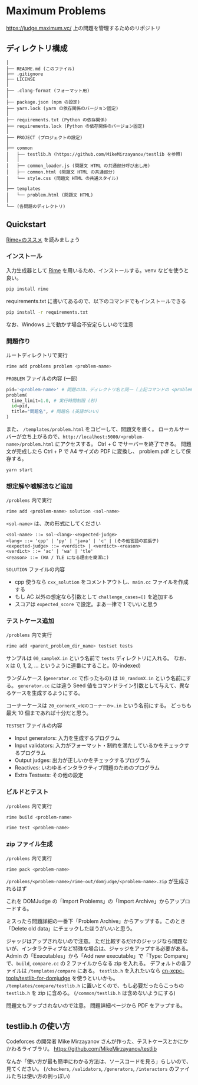 # Maximum Problems

<https://judge.maximum.vc/> 上の問題を管理するためのリポジトリ

## ディレクトリ構成

```
│
├── README.md (このファイル)
├── .gitignore
├── LICENSE
│
├── .clang-format (フォーマット用)
│
├── package.json (npm の設定)
├── yarn.lock (yarn の依存関係のバージョン固定)
│
├── requirements.txt (Python の依存関係)
├── requirements.lock (Python の依存関係のバージョン固定)
│
├── PROJECT (プロジェクトの設定)
│
├── common
│   ├── testlib.h (https://github.com/MikeMirzayanov/testlib を参照)
│   │
│   ├── common_loader.js (問題文 HTML の共通部分呼び出し用)
│   ├── common.html (問題文 HTML の共通部分)
│   └── style.css (問題文 HTML の共通スタイル)
│
├── templates
│   └── problem.html (問題文 HTML)
│
└── (各問題のディレクトリ)

```

## Quickstart

[Rime+のススメ](https://qiita.com/hiroshi-cl/items/fbd0d0963d8207d33bc6) を読みましょう

### インストール

入力生成器として [Rime](https://github.com/icpc-jag/rime) を用いるため、インストールする。venv などを使うと良い。

```bash
pip install rime
```

requirements.txt に書いてあるので、以下のコマンドでもインストールできる

```bash
pip install -r requirements.txt
```

なお、Windows 上で動かす場合不安定らしいので注意

### 問題作り

ルートディレクトリで実行

```bash
rime add problems problem <problem-name>
```

`PROBLEM` ファイルの内容 (一部)

```py
pid='<problem-name>' # 問題のID、ディレクトリ名と同一 (上記コマンドの <problem-name>)
problem(
  time_limit=1.0, # 実行時間制限 (秒)
  id=pid,
  title="問題名", # 問題名 (英語がいい)
)
```

また、 `/templates/problem.html` をコピーして、問題文を書く。
ローカルサーバーが立ち上がるので、`http://localhost:5000/<problem-name>/problem.html` にアクセスする。
Ctrl + C でサーバーを終了できる。
問題文が完成したら Ctrl + P で A4 サイズの PDF に変換し、 problem.pdf として保存する。

```bash
yarn start
```

### 想定解や嘘解法など追加

`/problems` 内で実行

```bash
rime add <problem-name> solution <sol-name>
```

`<sol-name>` は、次の形式にしてください

```bnf
<sol-name> ::= sol-<lang>-<expected-judge>
<lang> ::= 'cpp' | 'py' | 'java' | 'c' | (その他言語の拡張子)
<expected-judge> ::= <verdict> | <verdict>-<reason>
<verdict> ::= 'ac' | 'wa' | 'tle'
<reason> ::= (WA / TLE になる理由を簡潔に)
```

`SOLUTION` ファイルの内容

- cpp 使うなら `cxx_solution` をコメントアウトし、`main.cc` ファイルを作成する
- もし AC 以外の想定なら引数として `challenge_cases=[]` を追加する
- スコアは `expected_score` で設定。まあ一律で 1 でいいと思う

### テストケース追加

`/problems` 内で実行

```bash
rime add <parent_problem_dir_name> testset tests
```

サンプルは `00_sampleX.in` という名前で `tests` ディレクトリに入れる。
なお、 `X` は 0, 1, 2, ... というように連番にすること。(0-indexed)

ランダムケース (`generator.cc` で作ったもの) は `10_randomX.in` という名前にする。
`generator.cc` には違う Seed 値をコマンドライン引数として与えて、異なるケースを生成するようにする。

コーナーケースは `20_cornerX_<何のコーナーか>.in` という名前にする。
どっちも最大 10 個まであれば十分だと思う。

`TESTSET` ファイルの内容

- Input generators: 入力を生成するプログラム
- Input validators: 入力がフォーマット・制約を満たしているかをチェックするプログラム
- Output judges: 出力が正しいかをチェックするプログラム
- Reactives: いわゆるインタラクティブ問題のためのプログラム
- Extra Testsets: その他の設定

### ビルドとテスト

`/problems` 内で実行

```bash
rime build <problem-name>
```

```bash
rime test <problem-name>
```

### zip ファイル生成

`/problems` 内で実行

```bash
rime pack <problem-name>
```

`/problems/<problem-name>/rime-out/domjudge/<problem-name>.zip` が生成されるはず

これを DOMJudge の「Import Problems」の「Import Archive」からアップロードする。

ミスったら問題詳細の一番下「Problem Archive」からアップする。このとき「Delete old data」にチェックしたほうがいいと思う。

ジャッジはアップされないので注意。
ただ比較するだけのジャッジなら問題ないが、インタラクティブなど特殊な場合は、ジャッジをアップする必要がある。
Admin の「Executables」から「Add new executable」で「Type: Compare」で、`build`, `compare.cc` の 2 ファイルからなる zip を入れる。
デフォルトの各ファイルは `/templates/compare` にある。
`testlib.h` を入れたいなら [cn-xcpc-tools/testlib-for-domjudge](https://github.com/cn-xcpc-tools/testlib-for-domjudge/blob/master/testlib.h) を使うといいかも。
`/templates/compare/testlib.h` に置いとくので、もし必要だったらこっちの `testlib.h` を zip に含める。 (`/common/testlib.h` は含めないようにする)

問題文もアップされないので注意。
問題詳細ページから PDF をアップする。

## testlib.h の使い方

Codeforces の開発者 Mike Mirzayanov さんが作った、テストケースとかにかかわるライブラリ。
<https://github.com/MikeMirzayanov/testlib>

なんか「使い方が最も簡単にわかる方法は、ソースコードを見ろ」らしいので、見てください。
(`/checkers`, `/validators`, `/generators`, `/interactors` のファイルたちは使い方の例っぽい)
